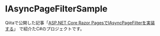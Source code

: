 # IAsyncPageFilterSample

Qiitaで公開した記事「[ASP.NET Core Razor PagesでIAsyncPageFilterを実装する](https://qiita.com/gushwell/items/bcf39aaf708b9a483cf5)」
で紹介たC#のプロジェクトです。
